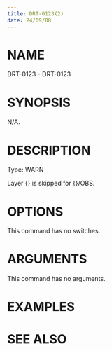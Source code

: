 ```yaml
---
title: DRT-0123(2)
date: 24/09/08
---
```


# NAME

DRT-0123 - DRT-0123

# SYNOPSIS

N/A.

# DESCRIPTION

Type: WARN

Layer {} is skipped for {}/OBS.

# OPTIONS

This command has no switches.

# ARGUMENTS

This command has no arguments.

# EXAMPLES

# SEE ALSO
